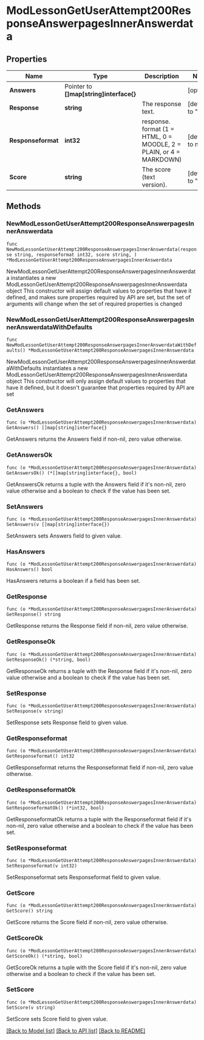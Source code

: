 # ModLessonGetUserAttempt200ResponseAnswerpagesInnerAnswerdata

## Properties

Name | Type | Description | Notes
------------ | ------------- | ------------- | -------------
**Answers** | Pointer to **[]map[string]interface{}** |  | [optional] 
**Response** | **string** | The response text. | [default to "null"]
**Responseformat** | **int32** | response. format (1 &#x3D; HTML, 0 &#x3D; MOODLE, 2 &#x3D; PLAIN, or 4 &#x3D; MARKDOWN) | [default to null]
**Score** | **string** | The score (text version). | [default to "null"]

## Methods

### NewModLessonGetUserAttempt200ResponseAnswerpagesInnerAnswerdata

`func NewModLessonGetUserAttempt200ResponseAnswerpagesInnerAnswerdata(response string, responseformat int32, score string, ) *ModLessonGetUserAttempt200ResponseAnswerpagesInnerAnswerdata`

NewModLessonGetUserAttempt200ResponseAnswerpagesInnerAnswerdata instantiates a new ModLessonGetUserAttempt200ResponseAnswerpagesInnerAnswerdata object
This constructor will assign default values to properties that have it defined,
and makes sure properties required by API are set, but the set of arguments
will change when the set of required properties is changed

### NewModLessonGetUserAttempt200ResponseAnswerpagesInnerAnswerdataWithDefaults

`func NewModLessonGetUserAttempt200ResponseAnswerpagesInnerAnswerdataWithDefaults() *ModLessonGetUserAttempt200ResponseAnswerpagesInnerAnswerdata`

NewModLessonGetUserAttempt200ResponseAnswerpagesInnerAnswerdataWithDefaults instantiates a new ModLessonGetUserAttempt200ResponseAnswerpagesInnerAnswerdata object
This constructor will only assign default values to properties that have it defined,
but it doesn't guarantee that properties required by API are set

### GetAnswers

`func (o *ModLessonGetUserAttempt200ResponseAnswerpagesInnerAnswerdata) GetAnswers() []map[string]interface{}`

GetAnswers returns the Answers field if non-nil, zero value otherwise.

### GetAnswersOk

`func (o *ModLessonGetUserAttempt200ResponseAnswerpagesInnerAnswerdata) GetAnswersOk() (*[]map[string]interface{}, bool)`

GetAnswersOk returns a tuple with the Answers field if it's non-nil, zero value otherwise
and a boolean to check if the value has been set.

### SetAnswers

`func (o *ModLessonGetUserAttempt200ResponseAnswerpagesInnerAnswerdata) SetAnswers(v []map[string]interface{})`

SetAnswers sets Answers field to given value.

### HasAnswers

`func (o *ModLessonGetUserAttempt200ResponseAnswerpagesInnerAnswerdata) HasAnswers() bool`

HasAnswers returns a boolean if a field has been set.

### GetResponse

`func (o *ModLessonGetUserAttempt200ResponseAnswerpagesInnerAnswerdata) GetResponse() string`

GetResponse returns the Response field if non-nil, zero value otherwise.

### GetResponseOk

`func (o *ModLessonGetUserAttempt200ResponseAnswerpagesInnerAnswerdata) GetResponseOk() (*string, bool)`

GetResponseOk returns a tuple with the Response field if it's non-nil, zero value otherwise
and a boolean to check if the value has been set.

### SetResponse

`func (o *ModLessonGetUserAttempt200ResponseAnswerpagesInnerAnswerdata) SetResponse(v string)`

SetResponse sets Response field to given value.


### GetResponseformat

`func (o *ModLessonGetUserAttempt200ResponseAnswerpagesInnerAnswerdata) GetResponseformat() int32`

GetResponseformat returns the Responseformat field if non-nil, zero value otherwise.

### GetResponseformatOk

`func (o *ModLessonGetUserAttempt200ResponseAnswerpagesInnerAnswerdata) GetResponseformatOk() (*int32, bool)`

GetResponseformatOk returns a tuple with the Responseformat field if it's non-nil, zero value otherwise
and a boolean to check if the value has been set.

### SetResponseformat

`func (o *ModLessonGetUserAttempt200ResponseAnswerpagesInnerAnswerdata) SetResponseformat(v int32)`

SetResponseformat sets Responseformat field to given value.


### GetScore

`func (o *ModLessonGetUserAttempt200ResponseAnswerpagesInnerAnswerdata) GetScore() string`

GetScore returns the Score field if non-nil, zero value otherwise.

### GetScoreOk

`func (o *ModLessonGetUserAttempt200ResponseAnswerpagesInnerAnswerdata) GetScoreOk() (*string, bool)`

GetScoreOk returns a tuple with the Score field if it's non-nil, zero value otherwise
and a boolean to check if the value has been set.

### SetScore

`func (o *ModLessonGetUserAttempt200ResponseAnswerpagesInnerAnswerdata) SetScore(v string)`

SetScore sets Score field to given value.



[[Back to Model list]](../README.md#documentation-for-models) [[Back to API list]](../README.md#documentation-for-api-endpoints) [[Back to README]](../README.md)


